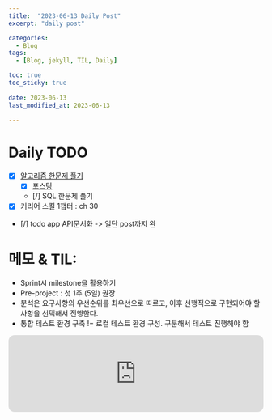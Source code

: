 ```yaml
---
title:  "2023-06-13 Daily Post"
excerpt: "daily post"

categories:
  - Blog
tags:
  - [Blog, jekyll, TIL, Daily]

toc: true
toc_sticky: true
 
date: 2023-06-13
last_modified_at: 2023-06-13

---
```


# Daily TODO

- [x] [알고리즘 한문제 풀기](https://www.acmicpc.net/problem/1932)
	- [x] [포스팅](https://yelm-212.github.io/algorithm_codes/boj1932)
	- [/] SQL 한문제 풀기
- [x] 커리어 스킬 1챕터 : ch 30
- [/] todo app API문서화 -> 일단 post까지 완

# 메모 & TIL: 

- Sprint시 milestone을 활용하기
- Pre-project : 첫 1주 (5일) 권장
- 분석은 요구사항의 우선순위를 최우선으로 따르고, 이후 선행적으로 구현되어야 할 사항을 선택해서 진행한다.
- 통합 테스트 환경 구축 != 로컬 테스트 환경 구성. 구분해서 테스트 진행해야 함

<iframe style="border-radius:12px" src="https://open.spotify.com/embed/track/1rgncjmlpHMP3DBhpagyVb?utm_source=generator" width="100%" height="152" frameBorder="0" allowfullscreen="" allow="autoplay; clipboard-write; encrypted-media; fullscreen; picture-in-picture" loading="lazy"></iframe>